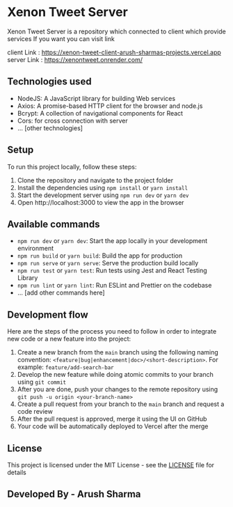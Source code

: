 
# Xenon Tweet Server

Xenon Tweet Server is a repository which connected to client which provide services If you want you can visit link 

client Link : https://xenon-tweet-client-arush-sharmas-projects.vercel.app
server Link : https://xenontweet.onrender.com/
## Technologies used

- NodeJS: A JavaScript library for building Web services
- Axios: A promise-based HTTP client for the browser and node.js
- Bcrypt: A collection of navigational components for React
-  Cors: for cross connection with server
- ... [other technologies]

## Setup

To run this project locally, follow these steps:

1. Clone the repository and navigate to the project folder
2. Install the dependencies using `npm install` or `yarn install`
3. Start the development server using `npm run dev` or `yarn dev`
4. Open http://localhost:3000 to view the app in the browser

## Available commands

- `npm run dev` or `yarn dev`: Start the app locally in your development environment
- `npm run build` or `yarn build`: Build the app for production
- `npm run serve` or `yarn serve`: Serve the production build locally
- `npm run test` or `yarn test`: Run tests using Jest and React Testing Library
- `npm run lint` or `yarn lint`: Run ESLint and Prettier on the codebase
- ... [add other commands here]

## Development flow

Here are the steps of the process you need to follow in order to integrate new code or a new feature into the project:

1. Create a new branch from the `main` branch using the following naming convention: `<feature|bug|enhancement|doc>/<short-description>`. For example: `feature/add-search-bar`
2. Develop the new feature while doing atomic commits to your branch using `git commit`
3. After you are done, push your changes to the remote repository using `git push -u origin <your-branch-name>`
4. Create a pull request from your branch to the `main` branch and request a code review
5. After the pull request is approved, merge it using the UI on GitHub
6. Your code will be automatically deployed to Vercel after the merge

## License

This project is licensed under the MIT License - see the [LICENSE](LICENSE) file for details
## Developed By - Arush Sharma
